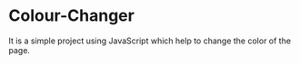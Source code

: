 # Colour-Changer
It is a simple project using JavaScript which help to change the color of the page.

